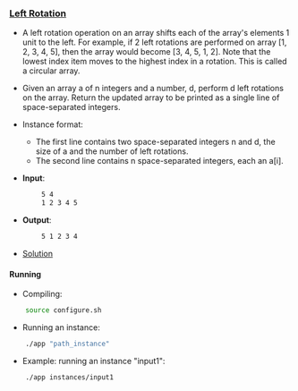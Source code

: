 ### [Left Rotation](https://www.hackerrank.com/challenges/ctci-array-left-rotation/problem)
- A left rotation operation on an array shifts each of the array's elements 1 unit to the left. For example, if 2 left rotations are performed on array [1, 2, 3, 4, 5], then the array would become [3, 4, 5, 1, 2]. Note that the lowest index item moves to the highest index in a rotation. This is called a circular array.
- Given an array a of n integers and a number, d, perform d left rotations on the array. Return the updated array to be printed as a single line of space-separated integers.

- Instance format:
    - The first line contains two space-separated integers n and d, the size of a and the number of left rotations.
    - The second line contains n space-separated integers, each an a[i].

- **Input**:
````bash
        5 4
        1 2 3 4 5
````

- **Output**:
````bash
        5 1 2 3 4
````

- [Solution](main.cpp)

#### Running
- Compiling:
````bash
    source configure.sh
````

- Running an instance:
````bash
    ./app "path_instance"
````

- Example: running an instance "input1":
````bash
    ./app instances/input1
````
